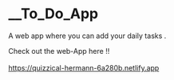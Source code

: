 # __To_Do_App
A web app where you can add your daily tasks .














Check out the web-App here !! <br> <br>
https://quizzical-hermann-6a280b.netlify.app
